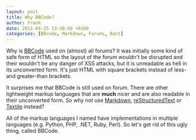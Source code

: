 ```yaml
---
layout: post
title: Why BBCode?
author: Frank
date: 2011-04-25 13:30:50 +0100
categories: [BBcode, Markdown, Forums, Rant]
---
```


Why is [BBCode][1] used on (almost) all forums? It was initially some kind of safe
form of HTML so the layout of the forum wouldn't be disrupted and their wouldn't
be any danger of XSS attacks, but it is unreadable as hell in its unconverted
form. It's just HTML with square brackets instead of less- and greater-than brackets.

It surprises me that BBCode is still used on forum. There are other lightweight
markup languages that are **much** nicer and are also readable in their unconverted
form. So why not use [Markdown][2], [reStructuredText][3] or [Textile][4] instead?

All of the markup languages I named have implementations in multiple languages (e.g.
Python, PHP, .NET, Ruby, Perl). So let's get rid of this ugly thing, called BBCode.


 [1]: https://secure.wikimedia.org/wikipedia/en/wiki/Bbcode
 [2]: https://secure.wikimedia.org/wikipedia/en/wiki/Markdown
 [3]: https://secure.wikimedia.org/wikipedia/en/wiki/ReStructuredText
 [4]: https://secure.wikimedia.org/wikipedia/en/wiki/Textile_(markup_language)
